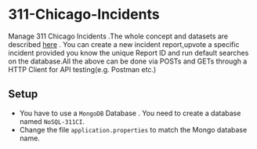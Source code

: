 # 311-Chicago-Incidents
Manage 311 Chicago Incidents .The whole concept and datasets are described [here](https://www.kaggle.com/chicago/chicago-311-service-requests) . You can create a new incident report,upvote a specific incident provided you know the unique Report ID and run default searches on the database.All the above can be done via POSTs and GETs through a HTTP Client for API testing(e.g. Postman etc.)

## Setup
* You have to use a `MongoDB` Database . You need to create a database named `NoSQL-311CI`.
* Change the file `application.properties` to match the Mongo database name.
